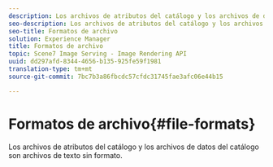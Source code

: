 ```yaml
---
description: Los archivos de atributos del catálogo y los archivos de datos del catálogo son archivos de texto sin formato.
seo-description: Los archivos de atributos del catálogo y los archivos de datos del catálogo son archivos de texto sin formato.
seo-title: Formatos de archivo
solution: Experience Manager
title: Formatos de archivo
topic: Scene7 Image Serving - Image Rendering API
uuid: dd297afd-8344-4656-b135-925fe59f1981
translation-type: tm+mt
source-git-commit: 7bc7b3a86fbcdc57cfdc31745fae3afc06e44b15

---
```



# Formatos de archivo{#file-formats}

Los archivos de atributos del catálogo y los archivos de datos del catálogo son archivos de texto sin formato.

